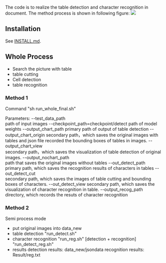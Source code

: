 The code is to realize the table detection and character recognition in document. The method process is shown in following figure:
![](https://github.com/tiankongzhang/TABLE-DETECTION/figs/framework.png)

## Installation

See [INSTALL.md](https://detectron2.readthedocs.io/tutorials/INSTALL.md).

## Whole Process 
- Search the picture with table
- table cutting
- Cell detection
- table recognition

### Method 1
Command
"sh run_whole_final.sh"

Parameters:
--test_data_path  
path of input images
--checkpoint_path=checkpoint/detect 
path of model weights
--output_chart_path 
primary path of output of  table detection
    --output_chart_origin 
    secondary path，which saves the original images with tables and json file recorded the bounding boxes of tables in images.
     --output_chart_view   
     secondary path，which saves the visualization of table detection of original images.
--output_nochart_path  
path that saves the original images without tables
--out_detect_path  
primary path, which saves the  recognition results of characters in tables
      --out_detect_cut  
      secondary path, which saves the images of table cutting and bounding boxes of characters.
      --out_detect_view 
      secondary path, which saves the visualization of character recognition in table.
--output_recog_path 
directory, which records the resuts of character recognition 

### Method 2
Semi process mode
- put original images into data_new
- table detection
"run_detect.sh"
-  character recognition
"run_reg.sh"
[detection + recognition]
"run_detect_reg.sh"
- results
detection results: data_new/jsondata
recognition results: Result/reg.txt
